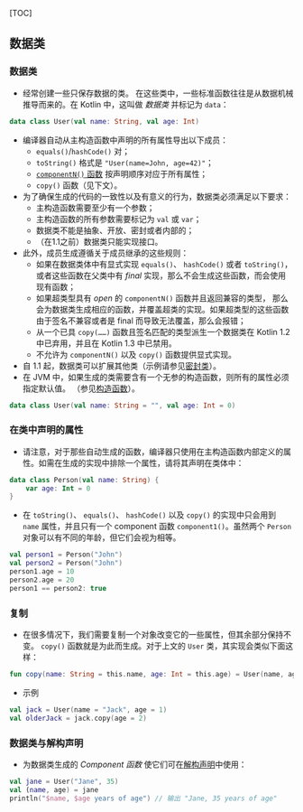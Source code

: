 [TOC]

## 数据类

### 数据类

* 经常创建一些只保存数据的类。 在这些类中，一些标准函数往往是从数据机械推导而来的。在 Kotlin 中，这叫做 *数据类* 并标记为 `data`：

```kotlin
data class User(val name: String, val age: Int)
```

* 编译器自动从主构造函数中声明的所有属性导出以下成员：
  * `equals()`/`hashCode()` 对；
  * `toString()` 格式是 `"User(name=John, age=42)"`；
  * [`componentN()` 函数](https://www.kotlincn.net/docs/reference/multi-declarations.html) 按声明顺序对应于所有属性；
  * `copy()` 函数（见下文）。
* 为了确保生成的代码的一致性以及有意义的行为，数据类必须满足以下要求：
  - 主构造函数需要至少有一个参数；
  - 主构造函数的所有参数需要标记为 `val` 或 `var`；
  - 数据类不能是抽象、开放、密封或者内部的；
  - （在1.1之前）数据类只能实现接口。
* 此外，成员生成遵循关于成员继承的这些规则：
  * 如果在数据类体中有显式实现 `equals()`、 `hashCode()` 或者 `toString()`，或者这些函数在父类中有 *final* 实现，那么不会生成这些函数，而会使用现有函数；
  * 如果超类型具有 *open* 的 `componentN()` 函数并且返回兼容的类型， 那么会为数据类生成相应的函数，并覆盖超类的实现。如果超类型的这些函数由于签名不兼容或者是 final 而导致无法覆盖，那么会报错；
  * 从一个已具 `copy(……)` 函数且签名匹配的类型派生一个数据类在 Kotlin 1.2 中已弃用，并且在 Kotlin 1.3 中已禁用。
  * 不允许为 `componentN()` 以及 `copy()` 函数提供显式实现。
* 自 1.1 起，数据类可以扩展其他类（示例请参见[密封类](https://www.kotlincn.net/docs/reference/sealed-classes.html)）。
* 在 JVM 中，如果生成的类需要含有一个无参的构造函数，则所有的属性必须指定默认值。 （参见[构造函数](https://www.kotlincn.net/docs/reference/classes.html#构造函数)）。

```kotlin
data class User(val name: String = "", val age: Int = 0)
```

### 在类中声明的属性

* 请注意，对于那些自动生成的函数，编译器只使用在主构造函数内部定义的属性。如需在生成的实现中排除一个属性，请将其声明在类体中：

```kotlin
data class Person(val name: String) {
    var age: Int = 0
}
```

* 在 `toString()`、 `equals()`、 `hashCode()` 以及 `copy()` 的实现中只会用到 `name` 属性，并且只有一个 component 函数 `component1()`。虽然两个 `Person` 对象可以有不同的年龄，但它们会视为相等。

```kotlin
val person1 = Person("John")
val person2 = Person("John")
person1.age = 10
person2.age = 20
person1 == person2: true
```

### 复制

* 在很多情况下，我们需要复制一个对象改变它的一些属性，但其余部分保持不变。 `copy()` 函数就是为此而生成。对于上文的 `User` 类，其实现会类似下面这样：

```kotlin
fun copy(name: String = this.name, age: Int = this.age) = User(name, age)
```

* 示例

```kotlin
val jack = User(name = "Jack", age = 1)
val olderJack = jack.copy(age = 2)
```

### 数据类与解构声明

* 为数据类生成的 *Component 函数* 使它们可在[解构声明](https://www.kotlincn.net/docs/reference/multi-declarations.html)中使用：

```kotlin
val jane = User("Jane", 35)
val (name, age) = jane
println("$name, $age years of age") // 输出 "Jane, 35 years of age"
```

